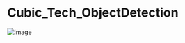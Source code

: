 # Cubic_Tech_ObjectDetection  



![image](https://github.com/user-attachments/assets/76a5e4e8-9ccf-4422-97d9-6ec89ec7b041)
